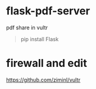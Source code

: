 # flask-pdf-server
pdf share in vultr



> pip install Flask



# firewall and edit
https://github.com/ziminl/vultr
